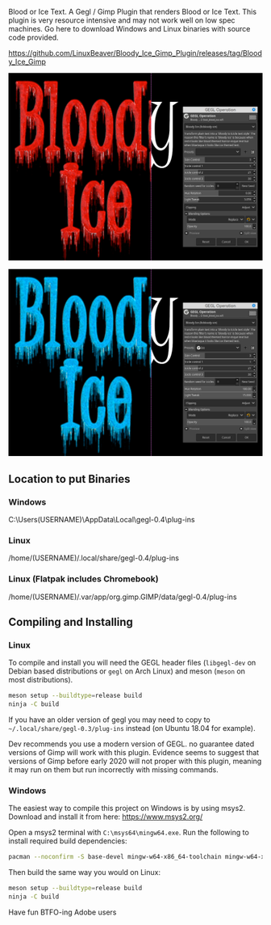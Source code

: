 Blood or Ice Text. A Gegl / Gimp Plugin that renders Blood or Ice Text. This plugin is very resource intensive and may not 
work well on low spec machines. Go here to download Windows and Linux binaries with source code provided.

https://github.com/LinuxBeaver/Bloody_Ice_Gimp_Plugin/releases/tag/Bloody_Ice_Gimp

![image preview](preview.png)

![image preview](preview2.png)

## Location to put Binaries


### Windows
 C:\Users\(USERNAME)\AppData\Local\gegl-0.4\plug-ins
 
### Linux 
 /home/(USERNAME)/.local/share/gegl-0.4/plug-ins
 
### Linux (Flatpak includes Chromebook)
 /home/(USERNAME)/.var/app/org.gimp.GIMP/data/gegl-0.4/plug-ins


## Compiling and Installing

### Linux

To compile and install you will need the GEGL header files (`libgegl-dev` on
Debian based distributions or `gegl` on Arch Linux) and meson (`meson` on
most distributions).

```bash
meson setup --buildtype=release build
ninja -C build

```

If you have an older version of gegl you may need to copy to `~/.local/share/gegl-0.3/plug-ins`
instead (on Ubuntu 18.04 for example).

Dev recommends you use a modern version of GEGL. no guarantee dated versions of Gimp will work with this plugin.
Evidence seems to suggest that versions of Gimp before early 2020 will not proper with this plugin, meaning it may
run on them but run incorrectly with missing commands. 

### Windows

The easiest way to compile this project on Windows is by using msys2.  Download
and install it from here: https://www.msys2.org/

Open a msys2 terminal with `C:\msys64\mingw64.exe`.  Run the following to
install required build dependencies:

```bash
pacman --noconfirm -S base-devel mingw-w64-x86_64-toolchain mingw-w64-x86_64-meson mingw-w64-x86_64-gegl
```

Then build the same way you would on Linux:

```bash
meson setup --buildtype=release build
ninja -C build
```

Have fun BTFO-ing Adobe users

